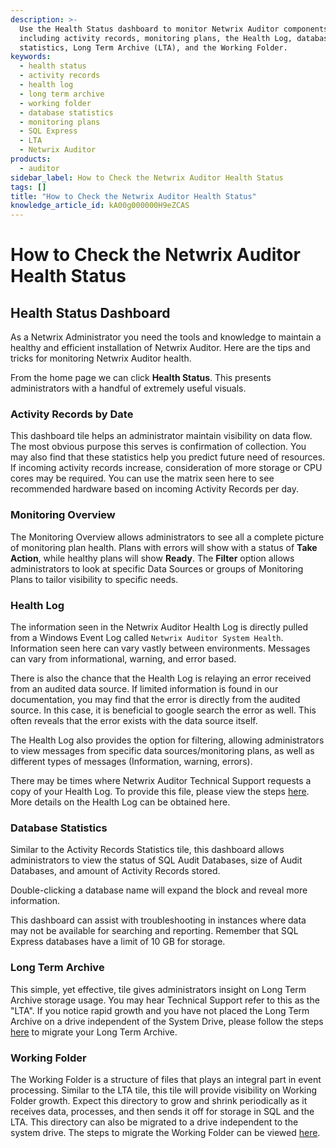 ```yaml
---
description: >-
  Use the Health Status dashboard to monitor Netwrix Auditor components
  including activity records, monitoring plans, the Health Log, database
  statistics, Long Term Archive (LTA), and the Working Folder.
keywords:
  - health status
  - activity records
  - health log
  - long term archive
  - working folder
  - database statistics
  - monitoring plans
  - SQL Express
  - LTA
  - Netwrix Auditor
products:
  - auditor
sidebar_label: How to Check the Netwrix Auditor Health Status
tags: []
title: "How to Check the Netwrix Auditor Health Status"
knowledge_article_id: kA00g000000H9eZCAS
---
```


# How to Check the Netwrix Auditor Health Status

## Health Status Dashboard

As a Netwrix Administrator you need the tools and knowledge to maintain a healthy and efficient installation of Netwrix Auditor. Here are the tips and tricks for monitoring Netwrix Auditor health.

From the home page we can click **Health Status**. This presents administrators with a handful of extremely useful visuals.

### Activity Records by Date

This dashboard tile helps an administrator maintain visibility on data flow. The most obvious purpose this serves is confirmation of collection. You may also find that these statistics help you predict future need of resources. If incoming activity records increase, consideration of more storage or CPU cores may be required. You can use the matrix seen here to see recommended hardware based on incoming Activity Records per day.

### Monitoring Overview

The Monitoring Overview allows administrators to see all a complete picture of monitoring plan health. Plans with errors will show with a status of **Take Action**, while healthy plans will show **Ready**. The **Filter** option allows administrators to look at specific Data Sources or groups of Monitoring Plans to tailor visibility to specific needs.

### Health Log

The information seen in the Netwrix Auditor Health Log is directly pulled from a Windows Event Log called `Netwrix Auditor System Health`. Information seen here can vary vastly between environments. Messages can vary from informational, warning, and error based.

There is also the chance that the Health Log is relaying an error received from an audited data source. If limited information is found in our documentation, you may find that the error is directly from the audited source. In this case, it is beneficial to google search the error as well. This often reveals that the error exists with the data source itself.

The Health Log also provides the option for filtering, allowing administrators to view messages from specific data sources/monitoring plans, as well as different types of messages (Information, warning, errors).

There may be times where Netwrix Auditor Technical Support requests a copy of your Health Log. To provide this file, please view the steps [here](/docs/kb/auditor/how-to-save-and-zip-netwrix-auditor-system-health-event-log.md). More details on the Health Log can be obtained here.

### Database Statistics

Similar to the Activity Records Statistics tile, this dashboard allows administrators to view the status of SQL Audit Databases, size of Audit Databases, and amount of Activity Records stored.

Double-clicking a database name will expand the block and reveal more information.

This dashboard can assist with troubleshooting in instances where data may not be available for searching and reporting. Remember that SQL Express databases have a limit of 10 GB for storage.

### Long Term Archive

This simple, yet effective, tile gives administrators insight on Long Term Archive storage usage. You may hear Technical Support refer to this as the "LTA". If you notice rapid growth and you have not placed the Long Term Archive on a drive independent of the System Drive, please follow the steps [here](https://kb.netwrix.com/247) to migrate your Long Term Archive.

### Working Folder

The Working Folder is a structure of files that plays an integral part in event processing. Similar to the LTA tile, this tile will provide visibility on Working Folder growth. Expect this directory to grow and shrink periodically as it receives data, processes, and then sends it off for storage in SQL and the LTA. This directory can also be migrated to a drive independent to the system drive. The steps to migrate the Working Folder can be viewed [here](/docs/kb/auditor/how-to-migrate-netwrix-auditor-working-folder-to-a-new-location.md).
